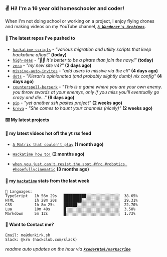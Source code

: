 ### ✌️ Hi! I'm a 16 year old homeschooler and coder!

When I'm not doing school or working on a project, I enjoy flying drones and making videos on my YouTube channel, [**_`A Wanderer's Archives`_**](https://youtube.com/@wanderer.archives).

#### 👷 The latest repos i've pushed to

- [`hackatime-scripts`](https://github.com/taciturnaxolotl/hackatime-scripts) - _"various migration and utility scripts that keep hackatime afloat"_ **(today)**
- [`high-seas`](https://github.com/hackclub/high-seas) - _"🏴‍☠️ It's better to be a pirate than join the navy!"_ **(today)**
- [`zera`](https://github.com/taciturnaxolotl/zera) - _"my new site v4?"_ **(2 days ago)**
- [`missive-auto-invites`](https://github.com/taciturnaxolotl/missive-auto-invites) - _"add users to missive via the cli"_ **(4 days ago)**
- [`dots`](https://github.com/taciturnaxolotl/dots) - _"Kieran's opinionated (and probably slightly dumb) nix config"_ **(4 days ago)**
- [`counterspell-berserk`](https://github.com/thelegendofmario/counterspell-berserk) - _"This is a game where you are your own enemy. you throw swords at your enemys, only if you miss you'll eventually go crazy and die..."_ **(6 days ago)**
- [`pip`](https://github.com/taciturnaxolotl/pip) - _"yet another ssh pastes project"_ **(2 weeks ago)**
- [`kreva`](https://github.com/taciturnaxolotl/kreva) - _"She comes to haunt your channels (nicely)"_ **(2 weeks ago)**

#### ⌨️ My latest projects


#### 🍿 my latest videos hot off the yt rss feed

- [`A Matrix that couldn't play`](https://www.youtube.com/watch?v=NodwjZF7uZw) **(1 month ago)**

- [`Hackatime how to!`](https://www.youtube.com/watch?v=eKoD9yyr1To) **(2 months ago)**

- [`when you just can't resist the spot #frc #robotics #hopefullycinematic`](https://www.youtube.com/watch?v=Y7SZ_TDleGM) **(3 months ago)**



#### 📡 my [_`hackatime`_](https://waka.hackclub.com) stats from the last week

```text
💾 Languages:
TypeScript   1h 56m 29s   ██████████░░░░░░░░░░░░░░░  38.65%
HTML         1h 28m 20s   ████████░░░░░░░░░░░░░░░░░  29.31%
CSS          1h 8m 25s    ██████░░░░░░░░░░░░░░░░░░░  22.70%
Lua          10m 48s      █░░░░░░░░░░░░░░░░░░░░░░░░  3.58%
Markdown     5m 12s       █░░░░░░░░░░░░░░░░░░░░░░░░  1.73%
```

#### 📮 Want to Contact me?

```text
Email: me@dunkirk.sh
Slack: @krn (hackclub.com/slack)
```

_readme auto updates on the hour via [**`kcoderhtml/markscribe`**](https://github.com/kcoderhtml/markscribe)_
